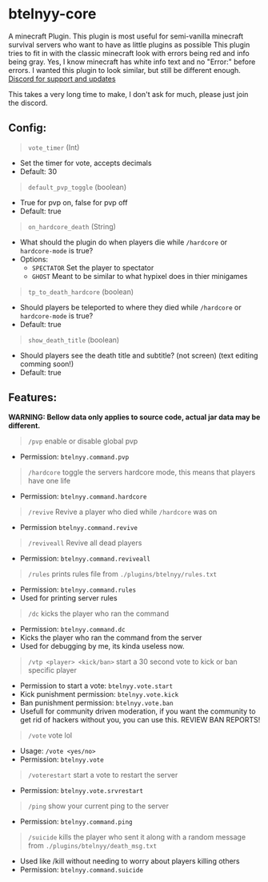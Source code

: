 # btelnyy-core
 A minecraft Plugin.
This plugin is most useful for semi-vanilla minecraft survival servers who want to have as little plugins as possible
This plugin tries to fit in with the classic minecraft look with errors being red and info being gray.
Yes, I know minecraft has white info text and no "Error:" before errors. I wanted this plugin to look similar, but still be different enough.
[Discord for support and updates](https://discord.gg/P22tFkjTm3)

This takes a very long time to make, I don't ask for much, please just join the discord.

## Config:
> `vote_timer` (Int)
* Set the timer for vote, accepts decimals
* Default: 30
> `default_pvp_toggle` (boolean)
* True for pvp on, false for pvp off
* Default: true
> `on_hardcore_death` (String)
* What should the plugin do when players die while `/hardcore` or `hardcore-mode` is true?
* Options:
  - `SPECTATOR` Set the player to spectator
  - `GHOST` Meant to be similar to what hypixel does in thier minigames
> `tp_to_death_hardcore` (boolean)
* Should players be teleported to where they died while `/hardcore` or `hardcore-mode` is true?
* Default: true
> `show_death_title` (boolean)
* Should players see the death title and subtitle? (not screen) (text editing comming soon!)
* Default: true
## Features:
**WARNING: Bellow data only applies to source code, actual jar data may be different.**
> `/pvp` enable or disable global pvp
* Permission: `btelnyy.command.pvp`
> `/hardcore` toggle the servers hardcore mode, this means that players have one life
* Permission: `btelnyy.command.hardcore`
> `/revive` Revive a player who died while `/hardcore` was on
* Permission `btelnyy.command.revive`
> `/reviveall` Revive all dead players
* Permission: `btelnyy.command.reviveall`
> `/rules` prints rules file from `./plugins/btelnyy/rules.txt`
* Permission: `btelnyy.command.rules`
* Used for printing server rules
> `/dc` kicks the player who ran the command
* Permission: `btelnyy.command.dc`
* Kicks the player who ran the command from the server
* Used for debugging by me, its kinda useless now.
> `/vtp <player> <kick/ban>` start a 30 second vote to kick or ban specific player
* Permission to start a vote: `btelnyy.vote.start`
* Kick punishment permission: `btelnyy.vote.kick`
* Ban punishment permission: `btelnyy.vote.ban`
* Usefull for community driven moderation, if you want the community to get rid of hackers without you, you can use this. REVIEW BAN REPORTS!
> `/vote` vote lol
* Usage: `/vote <yes/no>`
* Permission: `btelnyy.vote`
> `/voterestart` start a vote to restart the server
* Permission: `btelnyy.vote.srvrestart`
> `/ping` show your current ping to the server
* Permission: `btelnyy.command.ping`
> `/suicide` kills the player who sent it along with a random message from `./plugins/btelnyy/death_msg.txt`
* Used like /kill without needing to worry about players killing others
* Permission: `btelnyy.command.suicide`
